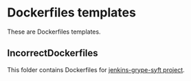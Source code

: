 # Dockerfiles templates
These are Dockerfiles templates.

## IncorrectDockerfiles
This folder contains Dockerfiles for [jenkins-grype-syft project](https://github.com/UZabauski/jenkins-grype-syft).
